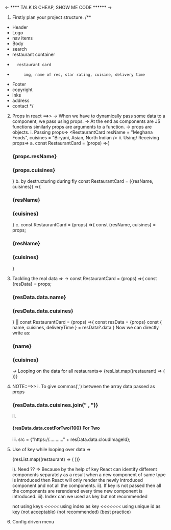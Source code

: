 <- **** TALK IS CHEAP, SHOW ME CODE ****** ->

1. Firstly plan your project structure.
   /**
 * Header
 *   Logo
 *   nav items
 * Body
 *    search
 *    restaurant container
 *       restaurant card
 *          img, name of res, star rating, cuisine, delivery time
 * Footer
 *   copyright
 *   inks
 *   address
 *   contact
 */

2. Props in react ==>> 
   -> When we have to dynamically pass some data to a component, we pass using props.
   -> At the end as components are JS functions similarly props are arguments to a function.
   -> props are objects.
   i. Passing props=>
       <RestaurantCard 
         resName = "Meghana Foods",
         cuisines = "Biryani, Asian, North Indian
        />
    ii. Using/ Receiving props=>
       a. const RestaurantCard = (props) =>{
            <h3>{props.resName}</h3>
            <h3>{props.cuisines}</h3>
          }
        b. by destructuring during fly
           const RestaurantCard = ({resName, cuisines}) =>{
            <h3>{resName}</h3>
            <h3>{cuisines}</h3>
           }
        c. const RestaurantCard = (props) =>{
            const {resName, cuisines} = props;
            <h3>{resName}</h3>
            <h3>{cuisines}</h3>
        }

3. Tackling the real data =>
   -> const RestaurantCard = (props) =>{
        const {resData} = props;
        <h3>{resData.data.name}</h3>
        <h3>{resData.data.cuisines}</h3>
     }
           ||
      const RestaurantCard = (props) =>{
        const resData = {props}
        const {
            name, 
            cuisines, 
            deliveryTime
        } = resData?.data
      }
       Now we can directly write as:
         <h3>{name}</h3>
         <h3>{cuisines}</h3>

    -> Looping on the data for all restaurants=>
       {resList.map((restaurant) => (<RestaurantCard
          resData = {restaurant}>
        ))}

4. NOTE::==>>
   i. To give commas(',') between the array data passed as props
       <h3>{resData.data.cuisines.join(" , ")}</h3>
   ii. <h4>{resData.data.costForTwo/100} For Two</h4>
   iii. src = {"https://..........." + resData.data.cloudImageId};
   
5. Use of key while looping over data =>

   {resList.map((restaurant) => (<RestaurantCard
        key = {restaurant.data.id} resData = {restaurant}>
        ))}
    
    i). Need ?? => Because by the help of key React can identify different components separately as a result when   a new component of same type is introduced then React will only render the newly introduced component and      not all the components.
    ii). If key is not passed then all the components are rerendered every time new component is introduced.
    iii). Index can we used as key but not recommended

    not using keys    <<<<< using index as key <<<<<<< using unique id as key
    (not acceptable)        (not recommended)            (best practice)

    
6. Config driven menu 